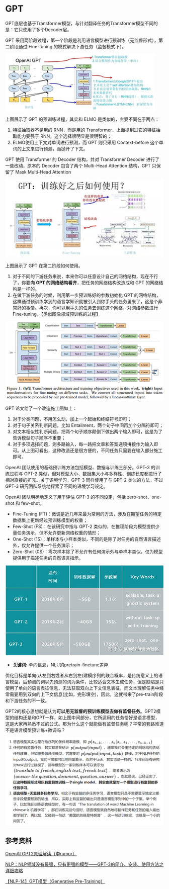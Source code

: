 # GPT

GPT底层也基于Transformer模型，与针对翻译任务的Transformer模型不同的是：它只使用了多个Decoder层。

GPT 采用两阶段过程，第一个阶段是利用语言模型进行预训练（无监督形式），第二阶段通过 Fine-tuning 的模式解决下游任务（监督模式下）。

![](image/image.png)

上图展示了 GPT 的预训练过程，其实和 ELMO 是类似的，主要不同在于两点：

1. 特征抽取器不是用的 RNN，而是用的 Transformer，上面提到过它的特征抽取能力要强于 RNN，这个选择很明显是很明智的；
2. ELMO使用上下文对单词进行预测，而 GPT 则只采用 Context-before 这个单词的上文来进行预测，而抛开了下文。

GPT 使用 Transformer 的 Decoder 结构，并对 Transformer Decoder 进行了一些改动，原本的 Decoder 包含了两个 Multi-Head Attention 结构，GPT 只保留了 Mask Multi-Head Attention

![](image/image_1.png)

上图展示了 GPT 在第二阶段如何使用。

1. 对于不同的下游任务来说，本来你可以任意设计自己的网络结构，现在不行了，你要**向** **GPT 的网络结构看齐**，把任务的网络结构改造成和 GPT 的网络结构是一样的。
2. 在做下游任务的时候，利用第一步预训练好的参数初始化 GPT 的网络结构，这样通过预训练学到的语言学知识就被引入到你手头的任务里来了，这是个非常好的事情。再次，你可以用手头的任务去训练这个网络，对网络参数进行 Fine-tuning，【类似图像领域预训练的过程】

![](image/image_2.png)

GPT 论文给了一个改造施工图如上：

1. 对于分类问题，不用怎么动，加上一个起始和终结符号即可；
2. 对于句子关系判断问题，比如 Entailment，两个句子中间再加个分隔符即可；
3. 对文本相似性判断问题，把两个句子顺序颠倒下做出两个输入即可，这是为了告诉模型句子顺序不重要；
4. 对于多项选择问题，则多路输入，每一路把文章和答案选项拼接作为输入即可。从上图可看出，这种改造还是很方便的，不同任务只需要在输入部分施工即可。





OpenAI 团队使用的基础预训练方法包括模型、数据与训练三部分。GPT-3 的训练过程与 GPT-2 类似，但对模型大小、数据集大小与多样性、训练长度都进行了相对直接的扩充。关于语境学习，GPT-3 同样使用了与 GPT-2 类似的方法，不过 GPT-3 研究团队系统地探索了不同的语境学习设定。

OpenAI 团队明确地定义了用于评估 GPT-3 的不同设定，包括 zero-shot、one-shot 和 few-shot。

- Fine-Tuning (FT)：微调是近几年来最为常用的方法，涉及在期望任务的特定数据集上更新经过预训练模型的权重；
- Few-Shot (FS)：在该研究中指与 GPT-2 类似的，在推理阶段为模型提供少量任务演示，但不允许更新网络权重的情形；
- One-Shot (1S)：单样本与小样本类似，不同的是除了对任务的自然语言描述外，仅允许提供一个任务演示；
- Zero-Shot (0S)：零次样本除了不允许有任何演示外与单样本类似，仅为模型提供用于描述任务的自然语言指示。

![](image/image_3.png)



- **关键词:** 单向信息，NLU的pretrain-finetune差异

优化目标是单向(从左到右或者从右到左)建模序列的联合概率，是传统意义上的语言模型，后预测的词以先预测的词为条件，比较适合文本生成任务，但是缺陷是只使用了单向的语言表征信息，无法获取双向上下文信息表征，而文本理解任务中经常需要用到双向的上下文信息(比如，完形填空)，因此，这就带来了pre-train阶段和下游任务的不一致。

GPT2的核心思想就是认为**可以用无监督的预训练模型去做有监督任务**。GPT2模型的结构还是和GPT一样，如上图中间部分，它所适用的任务恰好是语言模型，这是大家再熟悉不过的公式。那为什么这个就能做有监督任务呢？平常的套路难道不是语言模型预训练+微调吗？

![image-20210829164635867](img/image-20210829164635867.png)



## 参考资料

[OpenAI GPT2原理解读（李rumor）](https://zhuanlan.zhihu.com/p/57251615)

[NLP：NLP领域没有最强，只有更强的模型——GPT-3的简介、安装、使用方法之详细攻略](https://blog.csdn.net/qq_41185868/article/details/107897654)



[【NLP-14】GPT模型（Generative Pre-Training）](https://www.cnblogs.com/yifanrensheng/p/13167796.html)


